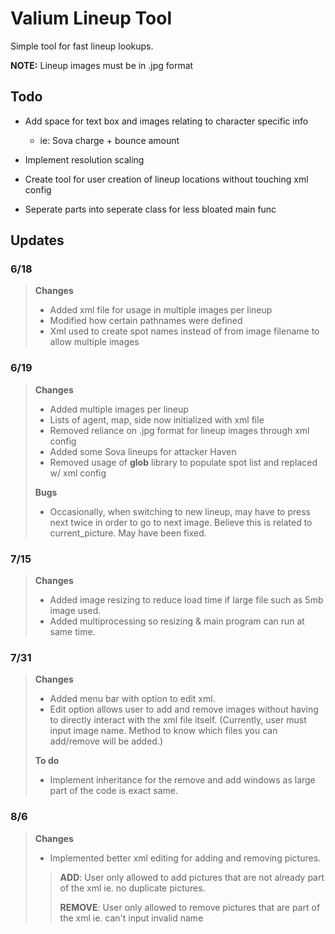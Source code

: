 # Valium Lineup Tool
Simple tool for fast lineup lookups. 

**NOTE:** Lineup images must be in .jpg format

## Todo

- Add space for text box and images relating to character specific info
    - ie: Sova charge + bounce amount
    
- Implement resolution scaling

- Create tool for user creation of lineup locations without touching xml config

- Seperate parts into seperate class for less bloated main func

## Updates
### 6/18
> **Changes**
>- Added xml file for usage in multiple images per lineup
>- Modified how certain pathnames were defined
>- Xml used to create spot names instead of from image filename to allow multiple images
### 6/19
> **Changes**
>- Added multiple images per lineup
>- Lists of agent, map, side now initialized with xml file
>- Removed reliance on .jpg format for lineup images through xml config 
>- Added some Sova lineups for attacker Haven
>- Removed usage of **glob** library to populate spot list and replaced w/ xml config 
>
> **Bugs**
>- Occasionally, when switching to new lineup, may have to press next twice in order to go to next image. 
>Believe this is related to current_picture. May have been fixed.  
### 7/15
> **Changes**
>- Added image resizing to reduce load time if large file such as 5mb image used. 
>- Added multiprocessing so resizing & main program can run at same time.
### 7/31
> **Changes**
>- Added menu bar with option to edit xml.
>- Edit option allows user to add and remove images without having to directly interact with the xml file itself.
>(Currently, user must input image name. Method to know which files you can add/remove will be added.)
>
> **To do**
>- Implement inheritance for the remove and add windows as large part of the code is exact same.
### 8/6
> **Changes**
>- Implemented better xml editing for adding and removing pictures.
>>**ADD**: User only allowed to add pictures that are not already part of the xml ie. no duplicate pictures.
>>
>>**REMOVE**: User only allowed to remove pictures that are part of the xml ie. can't input invalid name